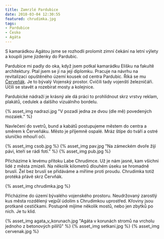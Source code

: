```yaml
---
title: Zamrzlé Pardubice
date: 2018-03-04 12:30:55
featured: chrudimka.jpg
tags:
- Pardubice
- Česko
- Agáta
---
```

S kamarádkou Agátou jsme se rozhodli prolomit zimní čekání na letní výlety a koupili jsme jízdenky do Pardubic.

<!-- more -->
Pardubice mi padly do oka, když jsem potkal kamarádku Elišku na fakultě architektury. Ptal jsem se jí na její diplomku. Pracuje na návrhu na revitalizaci opuštěného území kousek od centra Pardubic. Říká se mu [Červeňák](https://mapy.cz/s/2CcNk). Je to bývalý Vojenský prostor. Cvičili tady vojenští železničáři. Učili se stavět a rozebírat mosty a kolejnice. 

Pardubické nádraží je krásný ale dá práci to prohlídnout skrz vrstvy reklam, plakátů, cedulek a dalšího vizuálního bordelu.

{% asset_img nadrazi.jpg "V pozadí jedna ze dvou (dle mě) povedených mozaiek." %}

Navlečení do svetrů, bund a kabátů postupujeme městem do centra a směrem k Červeňáku. Město je příjemně ospalé. Mráz štípe do tváří a ostré sluníčko mhouří oči.

{% asset_img csob.jpg %}
{% asset_img pav.jpg "Na zámeckém dvoře žijí pávi, kteří se rádi fotí." %}
{% asset_img pub.jpg %}

Přicházíme k levému přítoku Labe Chrudimce. Už je nám jasné, kam všichni lidé z města zmizeli. Na několik kilometrů dlouhém úseku se hromadně bruslí. Žel bez bruslí se přidáváme a míříme proti proudu. Chrudimka totiž protéká přávě skrz Červňák.

{% asset_img chrudimka.jpg %}

Přicházíme do území bývalého vojenského prostoru. Neudržovaný zarostlý kus města rozdělený vejpůl údolím s Chrudimkou uprostřed. Křoviny jsou protkané cestičkami. Postupně míjíme několik mostů, nebo jen zbytků po nich. Je tu klid.

{% asset_img agata_v_korunach.jpg "Agáta v korunách stromů na vrcholu jednoho z betonových pilířů" %}
{% asset_img setkani.jpg  %}
{% asset_img cervenak.jpg  %}
